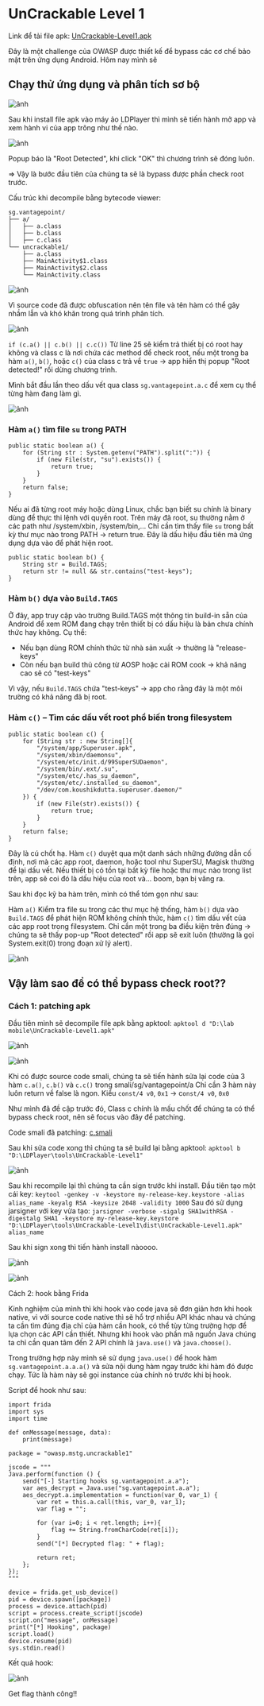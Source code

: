 # UnCrackable Level 1

Link để tải file apk: [UnCrackable-Level1.apk](https://mas.owasp.org/crackmes/Android#android-uncrackable-l1)

Đây là một challenge của OWASP được thiết kế để bypass các cơ chế bảo mật trên ứng dụng Android. Hôm nay mình sẽ

## Chạy thử ứng dụng và phân tích sơ bộ

![ảnh](https://github.com/user-attachments/assets/e78ffd98-7a5e-45d7-8f11-86d05c99964e)

Sau khi install file apk vào máy ảo LDPlayer thì mình sẽ tiến hành mở app và xem hành vi của app trông như thế nào.

![ảnh](https://github.com/user-attachments/assets/a6373bca-c1aa-48bf-bbaf-9c9960571c99)

Popup báo là "Root Detected", khi click "OK" thì chương trình sẽ đóng luôn.

=> Vậy là bước đầu tiên của chúng ta sẽ là bypass được phần check root trước.

Cấu trúc khi decompile bằng bytecode viewer:
```
sg.vantagepoint/
├── a/
│   ├── a.class
│   ├── b.class
│   ├── c.class
└── uncrackable1/
    ├── a.class
    ├── MainActivity$1.class
    ├── MainActivity$2.class
    └── MainActivity.class
```
![ảnh](https://github.com/user-attachments/assets/7c62d436-7967-44ed-8da6-2ddb6da0673c)

Vì source code đã được obfuscation nên tên file và tên hàm có thể gây nhầm lẫn và khó khăn trong quá trình phân tích.

![ảnh](https://github.com/user-attachments/assets/80ad04d5-9796-4a25-bd6e-748bcf73ee95)

```if (c.a() || c.b() || c.c())```
Từ line 25 sẽ kiểm trả thiết bị có root hay không và class c là nơi chứa các method để check root, nếu một trong ba hàm `a()`, `b()`, hoặc `c()` của class c trả về `true` → app hiển thị popup "Root detected!" rồi dừng chương trình.

Mình bắt đầu lần theo dấu vết qua class `sg.vantagepoint.a.c` để xem cụ thể từng hàm đang làm gì.

![ảnh](https://github.com/user-attachments/assets/84592ddf-1ee2-44d8-a1a7-1dba7eee115f)

### Hàm `a()` tìm file `su` trong PATH

```
public static boolean a() {
    for (String str : System.getenv("PATH").split(":")) {
        if (new File(str, "su").exists()) {
            return true;
        }
    }
    return false;
}
```

Nếu ai đã từng root máy hoặc dùng Linux, chắc bạn biết su chính là binary dùng để thực thi lệnh với quyền root. Trên máy đã root, su thường nằm ở các path như /system/xbin, /system/bin,...
Chỉ cần tìm thấy file `su` trong bất kỳ thư mục nào trong PATH → return true. Đây là dấu hiệu đầu tiên mà ứng dụng dựa vào để phát hiện root.

```
public static boolean b() {
    String str = Build.TAGS;
    return str != null && str.contains("test-keys");
}
```
### Hàm `b()` dựa vào `Build.TAGS`
Ở đây, app truy cập vào trường Build.TAGS một thông tin build-in sẵn của Android để xem ROM đang chạy trên thiết bị có dấu hiệu là bản chưa chính thức hay không.
Cụ thể: 
* Nếu bạn dùng ROM chính thức từ nhà sản xuất → thường là "release-keys"
* Còn nếu bạn build thủ công từ AOSP hoặc cài ROM cook → khả năng cao sẽ có "test-keys"

Vì vậy, nếu `Build.TAGS` chứa "test-keys" → app cho rằng đây là một môi trường có khả năng đã bị root.

### Hàm `c()` – Tìm các dấu vết root phổ biến trong filesystem

```
public static boolean c() {
    for (String str : new String[]{
        "/system/app/Superuser.apk",
        "/system/xbin/daemonsu",
        "/system/etc/init.d/99SuperSUDaemon",
        "/system/bin/.ext/.su",
        "/system/etc/.has_su_daemon",
        "/system/etc/.installed_su_daemon",
        "/dev/com.koushikdutta.superuser.daemon/"
    }) {
        if (new File(str).exists()) {
            return true;
        }
    }
    return false;
}
```

Đây là cú chốt hạ. Hàm `c()` duyệt qua một danh sách những đường dẫn cố định, nơi mà các app root, daemon, hoặc tool như SuperSU, Magisk thường để lại dấu vết.
Nếu thiết bị có tồn tại bất kỳ file hoặc thư mục nào trong list trên, app sẽ coi đó là dấu hiệu của root và... boom, bạn bị văng ra.

Sau khi đọc kỹ ba hàm trên, mình có thể tóm gọn như sau:

Hàm `a()` Kiểm tra file su trong các thư mục hệ thống, hàm `b()` dựa vào `Build.TAGS` để phát hiện ROM không chính thức, hàm `c()` tìm dấu vết của các app root trong filesystem. Chỉ cần một trong ba điều kiện trên đúng → chúng ta sẽ thấy pop-up "Root detected" rồi app sẽ exit luôn (thường là gọi System.exit(0) trong đoạn xử lý alert).

![ảnh](https://github.com/user-attachments/assets/0c3e18e4-f279-4ec8-a99f-7e238e054bb5)

## Vậy làm sao để có thể bypass check root??

### Cách 1: patching apk
Đầu tiên mình sẽ decompile file apk bằng apktool: `apktool d "D:\lab mobile\UnCrackable-Level1.apk"`

![ảnh](https://github.com/user-attachments/assets/ce5e760b-afa6-4324-bfbb-1ff1f74d9582)

![ảnh](https://github.com/user-attachments/assets/9ed8715d-fcf5-4b3b-a02a-a830d2fc2482)

Khi có được source code smali, chúng ta sẽ tiến hành sửa lại code của 3 hàm `c.a()`, `c.b()` và `c.c()` trong smali/sg/vantagepoint/a
Chỉ cần 3 hàm này luôn return về false là ngon. Kiểu `const/4 v0`, `0x1` → c`onst/4 v0`, `0x0`

Như mình đã đề cập trước đó, Class c chính là mấu chốt để chúng ta có thể bypass check root, nên sẽ focus vào đây để patching.

Code smali đã patching: [c.smali](https://github.com/khanhhao1363/Mobile/blob/main/c.smali)

Sau khi sửa code xong thì chúng ta sẽ build lại bằng apktool: `apktool b "D:\LDPlayer\tools\UnCrackable-Level1"`

![ảnh](https://github.com/user-attachments/assets/59e7ee0c-51bd-4f15-afac-6aabcc99af0b)

Sau khi recompile lại thì chúng ta cần sign trước khi install.
Đầu tiên tạo một cái key: `keytool -genkey -v -keystore my-release-key.keystore -alias alias_name -keyalg RSA -keysize 2048 -validity 1000`
Sau đó sử dụng jarsigner với key vừa tạo: `jarsigner -verbose -sigalg SHA1withRSA -digestalg SHA1 -keystore my-release-key.keystore "D:\LDPlayer\tools\UnCrackable-Level1\dist\UnCrackable-Level1.apk" alias_name`

Sau khi sign xong thì tiến hành install nàoooo.

![ảnh](https://github.com/user-attachments/assets/70207731-2eca-46a1-bc8a-3892c3374bf7)

![ảnh](https://github.com/user-attachments/assets/f5dc7b2a-b4a6-429f-91a9-400d481b5900)

Cách 2: hook bằng Frida

Kinh nghiệm của mình thì khi hook vào code java sẽ đơn giản hơn khi hook native, vì với source code native thì sẽ hổ trợ nhiều API khác nhau và chúng ta cần tìm đúng địa chỉ của hàm cần hook, có thể tùy từng trường hợp để lựa chọn các API cần thiết. Nhưng khi hook vào phần mã nguồn Java chúng ta chỉ cần quan tâm đến 2 API chính là `java.use()` và `java.choose()`.

Trong trường hợp này mình sẽ sử dụng `java.use()` để hook hàm `sg.vantagepoint.a.a.a()` và sửa nội dung hàm ngay trước khi hàm đó được chạy. Tức là hàm này sẽ gọi instance của chính nó trước khi bị hook.

Script để hook như sau:

```
import frida
import sys
import time

def onMessage(message, data):
    print(message)

package = "owasp.mstg.uncrackable1"

jscode = """
Java.perform(function () {
    send("[-] Starting hooks sg.vantagepoint.a.a");
    var aes_decrypt = Java.use("sg.vantagepoint.a.a");
    aes_decrypt.a.implementation = function(var_0, var_1) {
        var ret = this.a.call(this, var_0, var_1);
        var flag = "";
        
        for (var i=0; i < ret.length; i++){
            flag += String.fromCharCode(ret[i]);
        }
        send("[*] Decrypted flag: " + flag);

        return ret;
    };
});
"""

device = frida.get_usb_device()
pid = device.spawn([package])
process = device.attach(pid)
script = process.create_script(jscode)
script.on("message", onMessage)
print("[*] Hooking", package)
script.load()
device.resume(pid)
sys.stdin.read()

```

Kết quả hook:

![ảnh](https://github.com/user-attachments/assets/308f6bec-0fd9-4026-ae46-9a8d74b8a30b)

Get flag thành công!!








